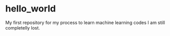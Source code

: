 # hello_world
My first repository for my process to learn machine learning codes
I am still completelly lost.
